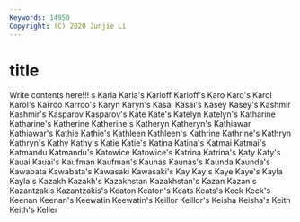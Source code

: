```yaml
---
Keywords: 14950
Copyright: (C) 2020 Junjie Li
---
```


# title

Write contents here!!!
s 
Karla 
Karla's 
Karloff 
Karloff's 
Karo 
Karo's 
Karol
Karol's 
Karroo 
Karroo's 
Karyn 
Karyn's 
Kasai 
Kasai's 
Kasey 
Kasey's 
Kashmir
Kashmir's 
Kasparov 
Kasparov's 
Kate 
Kate's 
Katelyn 
Katelyn's 
Katharine 
Katharine's 
Katherine
Katherine's 
Katheryn 
Katheryn's 
Kathiawar 
Kathiawar's 
Kathie 
Kathie's 
Kathleen 
Kathleen's 
Kathrine
Kathrine's 
Kathryn 
Kathryn's 
Kathy 
Kathy's 
Katie 
Katie's 
Katina 
Katina's 
Katmai
Katmai's 
Katmandu 
Katmandu's 
Katowice 
Katowice's 
Katrina 
Katrina's 
Katy 
Katy's 
Kauai
Kauai's 
Kaufman 
Kaufman's 
Kaunas 
Kaunas's 
Kaunda 
Kaunda's 
Kawabata 
Kawabata's 
Kawasaki
Kawasaki's 
Kay 
Kay's 
Kaye 
Kaye's 
Kayla 
Kayla's 
Kazakh 
Kazakh's 
Kazakhstan
Kazakhstan's 
Kazan 
Kazan's 
Kazantzakis 
Kazantzakis's 
Keaton 
Keaton's 
Keats 
Keats's 
Keck
Keck's 
Keenan 
Keenan's 
Keewatin 
Keewatin's 
Keillor 
Keillor's 
Keisha 
Keisha's 
Keith
Keith's 
Keller 
